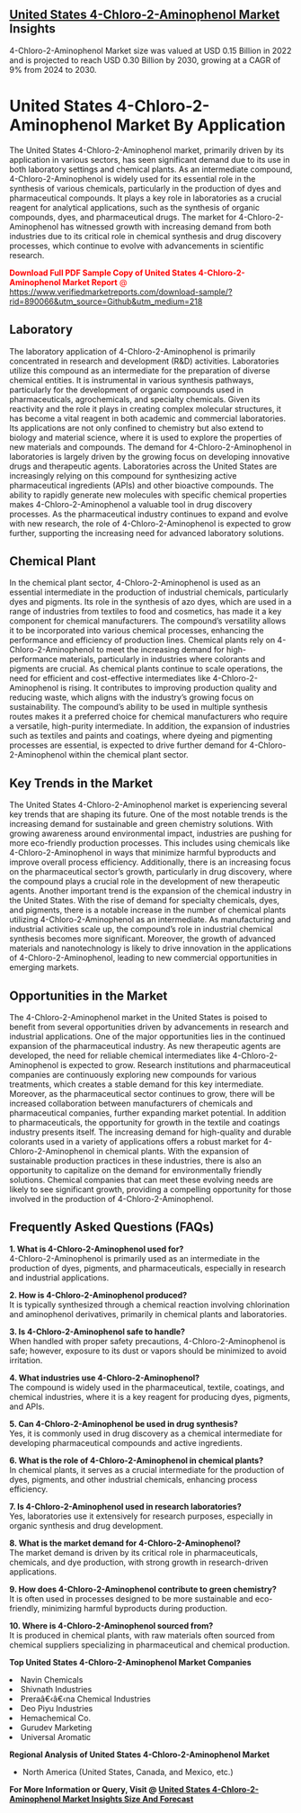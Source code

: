 <h2><a href="https://www.verifiedmarketreports.com/download-sample/?rid=890066&amp;utm_source=Github&amp;utm_medium=218" target="_blank">United States 4-Chloro-2-Aminophenol Market</a> Insights</h2><p>4-Chloro-2-Aminophenol Market size was valued at USD 0.15 Billion in 2022 and is projected to reach USD 0.30 Billion by 2030, growing at a CAGR of 9% from 2024 to 2030.</p><p><h1>United States 4-Chloro-2-Aminophenol Market By Application</h1> <p>The United States 4-Chloro-2-Aminophenol market, primarily driven by its application in various sectors, has seen significant demand due to its use in both laboratory settings and chemical plants. As an intermediate compound, 4-Chloro-2-Aminophenol is widely used for its essential role in the synthesis of various chemicals, particularly in the production of dyes and pharmaceutical compounds. It plays a key role in laboratories as a crucial reagent for analytical applications, such as the synthesis of organic compounds, dyes, and pharmaceutical drugs. The market for 4-Chloro-2-Aminophenol has witnessed growth with increasing demand from both industries due to its critical role in chemical synthesis and drug discovery processes, which continue to evolve with advancements in scientific research. <p><span class=""><span style="color: #ff0000;"><strong>Download Full PDF Sample Copy of United States 4-Chloro-2-Aminophenol Market Report</strong> @ </span><a href="https://www.verifiedmarketreports.com/download-sample/?rid=890066&amp;utm_source=Github&amp;utm_medium=218" target="_blank">https://www.verifiedmarketreports.com/download-sample/?rid=890066&amp;utm_source=Github&amp;utm_medium=218</a></span></p></p> <h2>Laboratory</h2> <p>The laboratory application of 4-Chloro-2-Aminophenol is primarily concentrated in research and development (R&D) activities. Laboratories utilize this compound as an intermediate for the preparation of diverse chemical entities. It is instrumental in various synthesis pathways, particularly for the development of organic compounds used in pharmaceuticals, agrochemicals, and specialty chemicals. Given its reactivity and the role it plays in creating complex molecular structures, it has become a vital reagent in both academic and commercial laboratories. Its applications are not only confined to chemistry but also extend to biology and material science, where it is used to explore the properties of new materials and compounds. The demand for 4-Chloro-2-Aminophenol in laboratories is largely driven by the growing focus on developing innovative drugs and therapeutic agents. Laboratories across the United States are increasingly relying on this compound for synthesizing active pharmaceutical ingredients (APIs) and other bioactive compounds. The ability to rapidly generate new molecules with specific chemical properties makes 4-Chloro-2-Aminophenol a valuable tool in drug discovery processes. As the pharmaceutical industry continues to expand and evolve with new research, the role of 4-Chloro-2-Aminophenol is expected to grow further, supporting the increasing need for advanced laboratory solutions. <h2>Chemical Plant</h2> <p>In the chemical plant sector, 4-Chloro-2-Aminophenol is used as an essential intermediate in the production of industrial chemicals, particularly dyes and pigments. Its role in the synthesis of azo dyes, which are used in a range of industries from textiles to food and cosmetics, has made it a key component for chemical manufacturers. The compound’s versatility allows it to be incorporated into various chemical processes, enhancing the performance and efficiency of production lines. Chemical plants rely on 4-Chloro-2-Aminophenol to meet the increasing demand for high-performance materials, particularly in industries where colorants and pigments are crucial. As chemical plants continue to scale operations, the need for efficient and cost-effective intermediates like 4-Chloro-2-Aminophenol is rising. It contributes to improving production quality and reducing waste, which aligns with the industry’s growing focus on sustainability. The compound’s ability to be used in multiple synthesis routes makes it a preferred choice for chemical manufacturers who require a versatile, high-purity intermediate. In addition, the expansion of industries such as textiles and paints and coatings, where dyeing and pigmenting processes are essential, is expected to drive further demand for 4-Chloro-2-Aminophenol within the chemical plant sector. <h2>Key Trends in the Market</h2> <p>The United States 4-Chloro-2-Aminophenol market is experiencing several key trends that are shaping its future. One of the most notable trends is the increasing demand for sustainable and green chemistry solutions. With growing awareness around environmental impact, industries are pushing for more eco-friendly production processes. This includes using chemicals like 4-Chloro-2-Aminophenol in ways that minimize harmful byproducts and improve overall process efficiency. Additionally, there is an increasing focus on the pharmaceutical sector’s growth, particularly in drug discovery, where the compound plays a crucial role in the development of new therapeutic agents. Another important trend is the expansion of the chemical industry in the United States. With the rise of demand for specialty chemicals, dyes, and pigments, there is a notable increase in the number of chemical plants utilizing 4-Chloro-2-Aminophenol as an intermediate. As manufacturing and industrial activities scale up, the compound’s role in industrial chemical synthesis becomes more significant. Moreover, the growth of advanced materials and nanotechnology is likely to drive innovation in the applications of 4-Chloro-2-Aminophenol, leading to new commercial opportunities in emerging markets. <h2>Opportunities in the Market</h2> <p>The 4-Chloro-2-Aminophenol market in the United States is poised to benefit from several opportunities driven by advancements in research and industrial applications. One of the major opportunities lies in the continued expansion of the pharmaceutical industry. As new therapeutic agents are developed, the need for reliable chemical intermediates like 4-Chloro-2-Aminophenol is expected to grow. Research institutions and pharmaceutical companies are continuously exploring new compounds for various treatments, which creates a stable demand for this key intermediate. Moreover, as the pharmaceutical sector continues to grow, there will be increased collaboration between manufacturers of chemicals and pharmaceutical companies, further expanding market potential. In addition to pharmaceuticals, the opportunity for growth in the textile and coatings industry presents itself. The increasing demand for high-quality and durable colorants used in a variety of applications offers a robust market for 4-Chloro-2-Aminophenol in chemical plants. With the expansion of sustainable production practices in these industries, there is also an opportunity to capitalize on the demand for environmentally friendly solutions. Chemical companies that can meet these evolving needs are likely to see significant growth, providing a compelling opportunity for those involved in the production of 4-Chloro-2-Aminophenol. <h2>Frequently Asked Questions (FAQs)</h2> <p><strong>1. What is 4-Chloro-2-Aminophenol used for?</strong><br>4-Chloro-2-Aminophenol is primarily used as an intermediate in the production of dyes, pigments, and pharmaceuticals, especially in research and industrial applications.</p> <p><strong>2. How is 4-Chloro-2-Aminophenol produced?</strong><br>It is typically synthesized through a chemical reaction involving chlorination and aminophenol derivatives, primarily in chemical plants and laboratories.</p> <p><strong>3. Is 4-Chloro-2-Aminophenol safe to handle?</strong><br>When handled with proper safety precautions, 4-Chloro-2-Aminophenol is safe; however, exposure to its dust or vapors should be minimized to avoid irritation.</p> <p><strong>4. What industries use 4-Chloro-2-Aminophenol?</strong><br>The compound is widely used in the pharmaceutical, textile, coatings, and chemical industries, where it is a key reagent for producing dyes, pigments, and APIs.</p> <p><strong>5. Can 4-Chloro-2-Aminophenol be used in drug synthesis?</strong><br>Yes, it is commonly used in drug discovery as a chemical intermediate for developing pharmaceutical compounds and active ingredients.</p> <p><strong>6. What is the role of 4-Chloro-2-Aminophenol in chemical plants?</strong><br>In chemical plants, it serves as a crucial intermediate for the production of dyes, pigments, and other industrial chemicals, enhancing process efficiency.</p> <p><strong>7. Is 4-Chloro-2-Aminophenol used in research laboratories?</strong><br>Yes, laboratories use it extensively for research purposes, especially in organic synthesis and drug development.</p> <p><strong>8. What is the market demand for 4-Chloro-2-Aminophenol?</strong><br>The market demand is driven by its critical role in pharmaceuticals, chemicals, and dye production, with strong growth in research-driven applications.</p> <p><strong>9. How does 4-Chloro-2-Aminophenol contribute to green chemistry?</strong><br>It is often used in processes designed to be more sustainable and eco-friendly, minimizing harmful byproducts during production.</p> <p><strong>10. Where is 4-Chloro-2-Aminophenol sourced from?</strong><br>It is produced in chemical plants, with raw materials often sourced from chemical suppliers specializing in pharmaceutical and chemical production.</p> </p><p><strong>Top United States 4-Chloro-2-Aminophenol Market Companies</strong></p><div data-test-id=""><p><li>Navin Chemicals</li><li> Shivnath Industries</li><li> Preraâ€‹â€‹na Chemical Industries</li><li> Deo Piyu Industries</li><li> Hemachemical Co.</li><li> Gurudev Marketing</li><li> Universal Aromatic</li></p><div><strong>Regional Analysis of&nbsp;United States 4-Chloro-2-Aminophenol Market</strong></div><ul><li dir="ltr"><p dir="ltr">North America&nbsp;(United States, Canada, and Mexico, etc.)</p></li></ul><p><strong>For More Information or Query, Visit @&nbsp;</strong><strong><a href="https://www.verifiedmarketreports.com/product/4-chloro-2-aminophenol-market/?utm_source=Github&amp;utm_medium=218" target="_blank">United States 4-Chloro-2-Aminophenol Market Insights Size And Forecast</a></strong></p></div>

